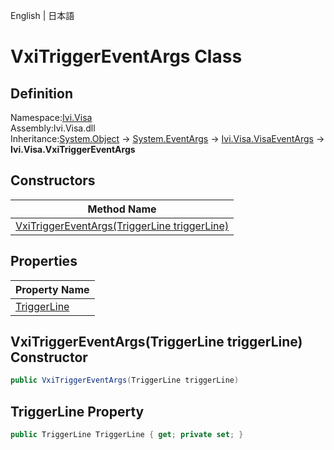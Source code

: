 English | 日本語

# VxiTriggerEventArgs Class

## Definition
Namespace:[Ivi.Visa](Ivi.Visa.md)<BR>
Assembly:Ivi.Visa.dll<BR>
Inheritance:[System.Object](https://learn.microsoft.com/en-us/dotnet/api/system.object) -> [System.EventArgs](https://learn.microsoft.com/en-us/dotnet/api/system.eventargs) -> [Ivi.Visa.VisaEventArgs](Ivi.Visa.VisaEventArgs.md) -> **Ivi.Visa.VxiTriggerEventArgs**

## Constructors

|Method Name|
|---|
|[VxiTriggerEventArgs(TriggerLine triggerLine)](#VxiTriggerEventArgsTriggerLine-triggerLine-constructor)|

## Properties

|Property Name|
|---|
|[TriggerLine](#TriggerLine-Property)|

## VxiTriggerEventArgs(TriggerLine triggerLine) Constructor
```C#
public VxiTriggerEventArgs(TriggerLine triggerLine)
```
## TriggerLine Property
```C#
public TriggerLine TriggerLine { get; private set; }
```

